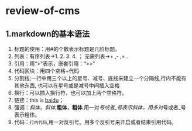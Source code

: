# review-of-cms
##  1.markdown的基本语法 
  1. 标题的使用：用#的个数表示标题是几阶标题。
  2. 列表：有序列表->1.  2.  3.  4. ； 无需列表->+ ,- ,= .
  3. 引用：用“>"表示，嵌套引用：“>>"
  4. 代码区块：用四个空格+代码
  5. 分割线;一行中用三个以上的星号、减号、底线来建立一个分隔线,行内不能有其他东西,
也可以在星号或是减号中间插入空格
  6. 换行：可以插入换行符，也可以加上两个空格符。
  7. 链接：this is [baidu](http://www.baidu.com)；
  8. 强调：*斜体*，_斜体_,**粗体**，__粗体__.用一对*号或者_号表示斜体，用多对*号或者_号表示粗体。
  9. 代码：`行内代码`,用一对反引号。用多个反引号来开启或者结束引用代码。
